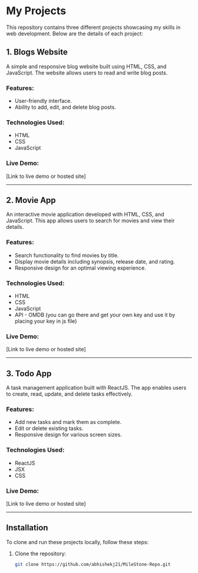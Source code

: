 # My Projects

This repository contains three different projects showcasing my skills in web development. Below are the details of each project:

## 1. Blogs Website

A simple and responsive blog website built using HTML, CSS, and JavaScript. The website allows users to read and write blog posts.

### Features:
- User-friendly interface.
- Ability to add, edit, and delete blog posts.

### Technologies Used:
- HTML
- CSS
- JavaScript

### Live Demo:
[Link to live demo or hosted site]

---

## 2. Movie App

An interactive movie application developed with HTML, CSS, and JavaScript. This app allows users to search for movies and view their details.

### Features:
- Search functionality to find movies by title.
- Display movie details including synopsis, release date, and rating.
- Responsive design for an optimal viewing experience.

### Technologies Used:
- HTML
- CSS
- JavaScript
- API - OMDB (you can go there and get your own key and use it by placing your key in js file)

### Live Demo:
[Link to live demo or hosted site]

---

## 3. Todo App

A task management application built with ReactJS. The app enables users to create, read, update, and delete tasks effectively.

### Features:
- Add new tasks and mark them as complete.
- Edit or delete existing tasks.
- Responsive design for various screen sizes.

### Technologies Used:
- ReactJS
- JSX
- CSS

### Live Demo:
[Link to live demo or hosted site]

---

## Installation

To clone and run these projects locally, follow these steps:

1. Clone the repository:
   ```bash
   git clone https://github.com/abhishekj21/MileStone-Repo.git
